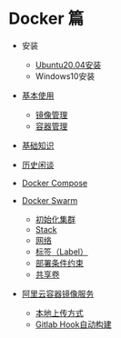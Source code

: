 # Docker 篇
* 安装
  + [Ubuntu20.04安装](../../Linux/Ubuntu/20.04/软件安装/安装Docker.md)
  + Windows10安装
* [基本使用](基本使用/README.md)
  + [镜像管理](基本使用/镜像管理.md)
  + [容器管理](基本使用/容器管理.md)
* [基础知识](基础知识/README.md)
* [历史闲谈](历史闲谈/README.md)

* [Docker Compose](Compose/README.md)
* [Docker Swarm](Swarm/README.md)
  + [初始化集群](Swarm/初始化集群.md)
  + [Stack](Swarm/Stack.md)
  + [网络](Swarm/网络.md)
  + [标签（Label）](Swarm/label.md)
  + [部署条件约束](Swarm/部署条件约束.md)
  + [共享卷](Swarm/共享卷.md)

* [阿里云容器镜像服务](阿里云容器镜像服务/README.md)
  + [本地上传方式](阿里云容器镜像服务/本地上传方式.md)
  + [Gitlab Hook自动构建](阿里云容器镜像服务/gitlab_hook自动构建.md)
